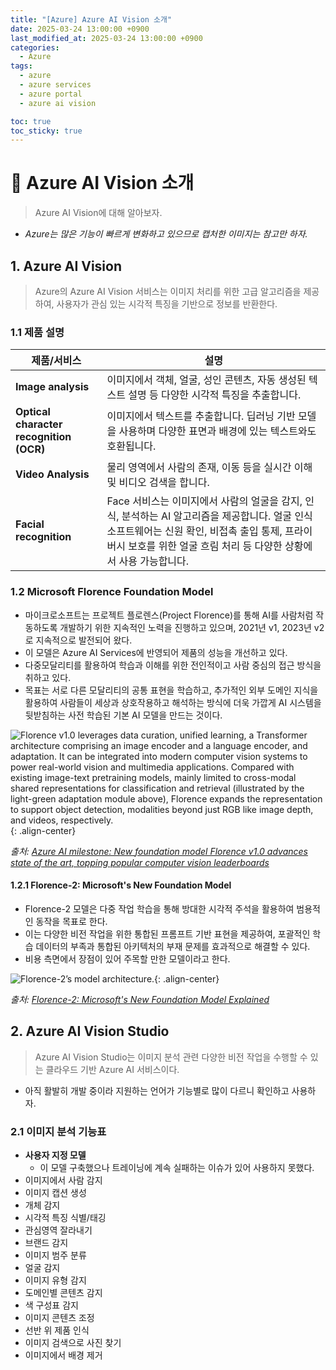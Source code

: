 ```yaml
---
title: "[Azure] Azure AI Vision 소개"
date: 2025-03-24 13:00:00 +0900
last_modified_at: 2025-03-24 13:00:00 +0900
categories: 
  - Azure
tags:
  - azure
  - azure services
  - azure portal
  - azure ai vision

toc: true
toc_sticky: true
---
```


# 🎯 Azure AI Vision 소개

> Azure AI Vision에 대해 알아보자.

- *Azure는 많은 기능이 빠르게 변화하고 있으므로 캡처한 이미지는 참고만 하자.*


## 1. Azure AI Vision

> Azure의 Azure AI Vision 서비스는 이미지 처리를 위한 고급 알고리즘을 제공하여, 사용자가 관심 있는 시각적 특징을 기반으로 정보를 반환한다.

### 1.1 제품 설명

| 제품/서비스               | 설명                                                                                                           |
|--------------------------|----------------------------------------------------------------------------------------------------------------|
| **Image analysis**      | 이미지에서 객체, 얼굴, 성인 콘텐츠, 자동 생성된 텍스트 설명 등 다양한 시각적 특징을 추출합니다. |
| **Optical character recognition (OCR)**    | 이미지에서 텍스트를 추출합니다. 딥러닝 기반 모델을 사용하며 다양한 표면과 배경에 있는 텍스트와도 호환됩니다. |
| **Video Analysis**| 물리 영역에서 사람의 존재, 이동 등을 실시간 이해 및 비디오 검색을 합니다. |
| **Facial recognition** | Face 서비스는 이미지에서 사람의 얼굴을 감지, 인식, 분석하는 AI 알고리즘을 제공합니다. 얼굴 인식 소프트웨어는 신원 확인, 비접촉 출입 통제, 프라이버시 보호를 위한 얼굴 흐림 처리 등 다양한 상황에서 사용 가능합니다. |

### 1.2 Microsoft Florence Foundation Model

- 마이크로소프트는 프로젝트 플로렌스(Project Florence)를 통해 AI를 사람처럼 작동하도록 개발하기 위한 지속적인 노력을 진행하고 있으며, 2021년 v1, 2023년 v2로 지속적으로 발전되어 왔다.
- 이 모델은 Azure AI Services에 반영되어 제품의 성능을 개선하고 있다.
- 다중모달리티를 활용하여 학습과 이해를 위한 전인적이고 사람 중심의 접근 방식을 취하고 있다.
- 목표는 서로 다른 모달리티의 공통 표현을 학습하고, 추가적인 외부 도메인 지식을 활용하여 사람들이 세상과 상호작용하고 해석하는 방식에 더욱 가깝게 AI 시스템을 뒷받침하는 사전 학습된 기본 AI 모델을 만드는 것이다.

![Florence v1.0 leverages data curation, unified learning, a Transformer architecture comprising an image encoder and a language encoder, and adaptation. It can be integrated into modern computer vision systems to power real-world vision and multimedia applications. Compared with existing image-text pretraining models, mainly limited to cross-modal shared representations for classification and retrieval (illustrated by the light-green adaptation module above), Florence expands the representation to support object detection, modalities beyond just RGB like image depth, and videos, respectively.](https://www.microsoft.com/en-us/research/wp-content/uploads/2021/12/Picture3.png){: .align-center}

*출처: [Azure AI milestone: New foundation model Florence v1.0 advances state of the art, topping popular computer vision leaderboards](https://www.microsoft.com/en-us/research/project/florence-foundation-model/https://www.microsoft.com/en-us/research/blog/azure-ai-milestone-new-foundation-model-florence-v1-0-pushing-vision-and-vision-language-state-of-the-art/)*

#### 1.2.1 Florence-2: Microsoft's New Foundation Model

- Florence-2 모델은 다중 작업 학습을 통해 방대한 시각적 주석을 활용하여 범용적인 동작을 목표로 한다.
- 이는 다양한 비전 작업을 위한 통합된 프롬프트 기반 표현을 제공하여, 포괄적인 학습 데이터의 부족과 통합된 아키텍처의 부재 문제를 효과적으로 해결할 수 있다.
- 비용 측면에서 장점이 있어 주목할 만한 모델이라고 한다.

![Florence-2’s model architecture.](https://images.prismic.io/encord/9bb8ae77-7b87-4196-ae81-4cf9a6da8a83_image1.png?auto=compress,format){: .align-center}

*출처: [Florence-2: Microsoft's New Foundation Model Explained](https://encord.com/blog/florence-2-explained/)*

## 2. Azure AI Vision Studio

> Azure AI Vision Studio는 이미지 분석 관련 다양한 비전 작업을 수행할 수 있는 클라우드 기반 Azure AI 서비스이다.

- 아직 활발히 개발 중이라 지원하는 언어가 기능별로 많이 다르니 확인하고 사용하자.

### 2.1 이미지 분석 기능표

- **사용자 지정 모델**
  - 이 모델 구축했으나 트레이닝에 계속 실패하는 이슈가 있어 사용하지 못했다.
- 이미지에서 사람 감지
- 이미지 캡션 생성
- 개체 감지
- 시각적 특징 식별/태깅
- 관심영역 잘라내기
- 브랜드 감지
- 이미지 범주 분류
- 얼굴 감지
- 이미지 유형 감지
- 도메인별 콘텐츠 감지
- 색 구성표 감지
- 이미지 콘텐츠 조정
- 선반 위 제품 인식
- 이미지 검색으로 사진 찾기
- 이미지에서 배경 제거
